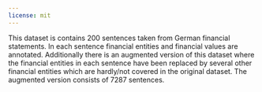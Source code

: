 ```yaml
---
license: mit
---
```


This dataset is contains 200 sentences taken from German financial statements. In each sentence financial entities and financial values are annotated. Additionally there is an augmented version of this dataset where the financial entities in each sentence have been replaced by several other financial entities which are hardly/not covered in the original dataset. The augmented version consists of 7287 sentences.